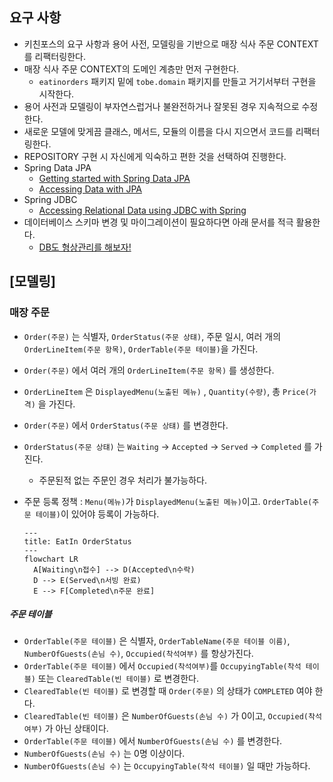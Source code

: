 ## 요구 사항
- 키친포스의 요구 사항과 용어 사전, 모델링을 기반으로 매장 식사 주문 CONTEXT를 리팩터링한다.
- 매장 식사 주문 CONTEXT의 도메인 계층만 먼저 구현한다.
    - `eatinorders` 패키지 밑에 `tobe.domain` 패키지를 만들고 거기서부터 구현을 시작한다.
- 용어 사전과 모델링이 부자연스럽거나 불완전하거나 잘못된 경우 지속적으로 수정한다.
- 새로운 모델에 맞게끔 클래스, 메서드, 모듈의 이름을 다시 지으면서 코드를 리팩터링한다.
- REPOSITORY 구현 시 자신에게 익숙하고 편한 것을 선택하여 진행한다.
- Spring Data JPA
    - [Getting started with Spring Data JPA](https://spring.io/blog/2011/02/10/getting-started-with-spring-data-jpa)
    - [Accessing Data with JPA](https://spring.io/guides/gs/accessing-data-jpa)
- Spring JDBC
    - [Accessing Relational Data using JDBC with Spring](https://spring.io/guides/gs/relational-data-access)
- 데이터베이스 스키마 변경 및 마이그레이션이 필요하다면 아래 문서를 적극 활용한다.
    - [DB도 형상관리를 해보자!](https://meetup.toast.com/posts/173)


## [모델링]
### 매장 주문

- `Order(주문)` 는 식별자, `OrderStatus(주문 상턔)`, 주문 일시, 여러 개의 `OrderLineItem(주문 항목)`, `OrderTable(주문 테이블)`을 가진다.
- `Order(주문)` 에서 여러 개의 `OrderLineItem(주문 항목)` 를 생성한다.
- `OrderLineItem` 은 `DisplayedMenu(노출된 메뉴)` , `Quantity(수량)`, 총 `Price(가격)` 을 가진다.
- `Order(주문)` 에서 `OrderStatus(주문 상턔)` 를 변경한다.
- `OrderStatus(주문 상턔)` 는 `Waiting` → `Accepted` → `Served` →  `Completed` 를 가진다.
  - 주문된적 없는 주문인 경우 처리가 불가능하다.
- 주문 등록 정책 : `Menu(메뉴)`가 `DisplayedMenu(노출된 메뉴)`이고. `OrderTable(주문 테이블)`이 있어야 등록이 가능하다.

  ```mermaid
  ---
  title: EatIn OrderStatus
  ---
  flowchart LR
    A[Waiting\n접수] --> D(Accepted\n수락)
    D --> E(Served\n서빙 완료)
    E --> F[Completed\n주문 완료]
  ```

##### 주문 테이블

- `OrderTable(주문 테이블)` 은 식별자, `OrderTableName(주문 테이블 이름)`, `NumberOfGuests(손님 수)`, `Occupied(착석여부)` 를 항상가진다.
- `OrderTable(주문 테이블)` 에서 `Occupied(착석여부)`를 `OccupyingTable(착석 테이블)` 또는 `ClearedTable(빈 테이블)` 로 변경한다.
- `ClearedTable(빈 테이블)` 로 변경할 때 `Order(주문)` 의 상태가 `COMPLETED` 여야 한다.
- `ClearedTable(빈 테이블)` 은 `NumberOfGuests(손님 수)` 가 0이고, `Occupied(착석여부)` 가 아닌 상태이다.
- `OrderTable(주문 테이블)` 에서 `NumberOfGuests(손님 수)` 를 변경한다.
- `NumberOfGuests(손님 수)` 는 0명 이상이다.
- `NumberOfGuests(손님 수)` 는 `OccupyingTable(착석 테이블)` 일 때만 가능하다.
